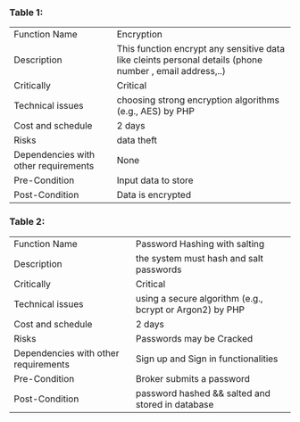 ### Table 1:
<table>
	<tr>
		<td>Function Name</td>
		<td>Encryption</td>
	</tr>
	<tr>
		<td>Description</td>
		<td> This function encrypt any sensitive data like cleints personal details (phone number , email address,..)  </td>
	</tr>
	<tr>
		<td>Critically</td>
		<td>Critical</td>
	</tr>
	<tr>
		<td>Technical issues</td>
		<td>choosing strong encryption algorithms (e.g., AES) by PHP</td>
	</tr>
	<tr>
		<td>Cost and schedule</td>
		<td>2 days</td>
	</tr>
	<tr>
		<td>Risks</td>
		<td>data theft</td>
	</tr>
	<tr>
		<td>Dependencies with other requirements</td>
		<td>None</td>
	</tr>
	<tr>
		<td>Pre-Condition</td>
		<td>Input data to store</td>
	</tr>
	<tr>
		<td>Post-Condition</td>
		<td>Data is encrypted</td>
	</tr>
</table>



### Table 2:



<table>
	<tr>
		<td>Function Name</td>
		<td>Password Hashing with salting </td>
	</tr>
	<tr>
		<td>Description</td>
		<td>  the system must hash and salt passwords  </td>
	</tr>
	<tr>
		<td>Critically</td>
		<td>Critical</td>
	</tr>
	<tr>
		<td>Technical issues</td>
		<td>using a secure algorithm (e.g., bcrypt or Argon2) by PHP</td>
	</tr>
	<tr>
		<td>Cost and schedule</td>
		<td>2 days</td>
	</tr>
	<tr>
		<td>Risks</td>
		<td>Passwords may be Cracked</td>
	</tr>
	<tr>
		<td>Dependencies with other requirements</td>
		<td>Sign up and Sign in functionalities</td>
	</tr>
	<tr>
		<td>Pre-Condition</td>
		<td>Broker submits a password</td>
	</tr>
	<tr>
		<td>Post-Condition</td>
		<td>password hashed && salted and stored in database </td>
	</tr>
</table>
